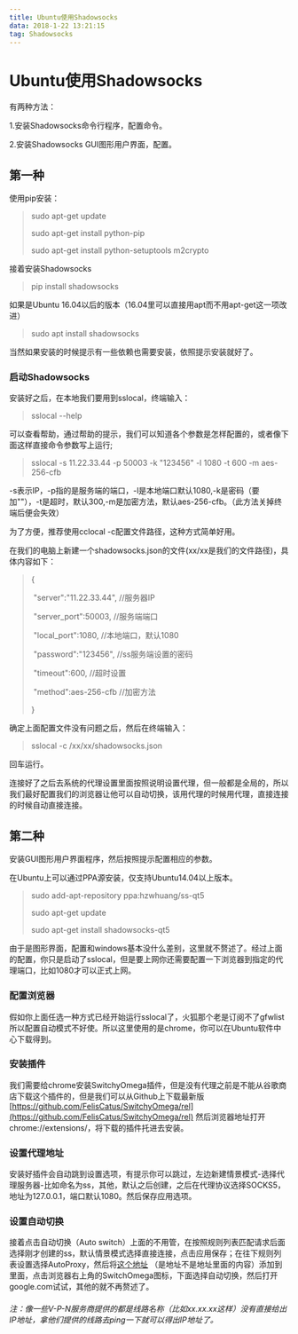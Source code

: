 ```yaml
---
title: Ubuntu使用Shadowsocks
data: 2018-1-22 13:21:15
tag: Shadowsocks
---
```






# Ubuntu使用Shadowsocks

有两种方法：

1.安装Shadowsocks命令行程序，配置命令。

2.安装Shadowsocks GUI图形用户界面，配置。

## 第一种

使用pip安装：

> sudo apt-get update
>
> sudo apt-get install python-pip
>
> sudo apt-get install python-setuptools m2crypto

接着安装Shadowsocks

> pip install shadowsocks

如果是Ubuntu 16.04以后的版本（16.04里可以直接用apt而不用apt-get这一项改进）

> sudo apt install shadowsocks

当然如果安装的时候提示有一些依赖也需要安装，依照提示安装就好了。

### 启动Shadowsocks

安装好之后，在本地我们要用到sslocal，终端输入：

>sslocal --help

可以查看帮助，通过帮助的提示，我们可以知道各个参数是怎样配置的，或者像下面这样直接命令参数写上运行;

> sslocal -s 11.22.33.44 -p 50003 -k "123456" -l 1080 -t 600 -m aes-256-cfb

-s表示IP，-p指的是服务端的端口，-l是本地端口默认1080,-k是密码（要加""），-t是超时，默认300,-m是加密方法，默认aes-256-cfb。（此方法关掉终端后便会失效）



为了方便，推荐使用cclocal -c配置文件路径，这种方式简单好用。

在我们的电脑上新建一个shadowsocks.json的文件(xx/xx是我们的文件路径)，具体内容如下：

> {
>
> ​	"server":"11.22.33.44",            //服务器IP
>
> ​	"server_port":50003,               //服务端端口
>
> ​	"local_port":1080,                    //本地端口，默认1080
>
> ​	"password":"123456",             //ss服务端设置的密码
>
> ​	"timeout":600,                          //超时设置
>
> ​	"method":aes-256-cfb             //加密方法
>
> }

确定上面配置文件没有问题之后，然后在终端输入：

> sslocal -c /xx/xx/shadowsocks.json

回车运行。

连接好了之后去系统的代理设置里面按照说明设置代理，但一般都是全局的，所以我们最好配置我们的浏览器让他可以自动切换，该用代理的时候用代理，直接连接的时候自动直接连接。

## 第二种

安装GUI图形用户界面程序，然后按照提示配置相应的参数。

在Ubuntu上可以通过PPA源安装，仅支持Ubuntu14.04以上版本。

> sudo add-apt-repository ppa:hzwhuang/ss-qt5
>
> sudo apt-get update
>
> sudo apt-get install shadowsocks-qt5

由于是图形界面，配置和windows基本没什么差别，这里就不赘述了。经过上面的配置，你只是启动了sslocal，但是要上网你还需要配置一下浏览器到指定的代理端口，比如1080才可以正式上网。

### 配置浏览器

假如你上面任选一种方式已经开始运行sslocal了，火狐那个老是订阅不了gfwlist所以配置自动模式不好使。所以这里使用的是chrome，你可以在Ubuntu软件中心下载得到。

### 安装插件

我们需要给chrome安装SwitchyOmega插件，但是没有代理之前是不能从谷歌商店下载这个插件的，但是我们可以从Github上下载最新版[https://github.com/FelisCatus/SwitchyOmega/rel](https://github.com/FelisCatus/SwitchyOmega/rel) 然后浏览器地址打开chrome://extensions/，将下载的插件托进去安装。

### 设置代理地址

安装好插件会自动跳到设置选项，有提示你可以跳过，左边新建情景模式-选择代理服务器-比如命名为ss，其他，默认之后创建，之后在代理协议选择SOCKS5，地址为127.0.0.1，端口默认1080。然后保存应用选项。

### 设置自动切换

接着点击自动切换（Auto switch）上面的不用管，在按照规则列表匹配请求后面选择刚才创建的ss，默认情景模式选择直接连接，点击应用保存；在往下规则列表设置选择AutoProxy，然后将[这个地址](https://raw.githubusercontent.com/gfwlist/gfwlist/master/gfwlist.txt) （是地址不是地址里面的内容）添加到里面，点击浏览器右上角的SwitchOmega图标，下面选择自动切换，然后打开google.com试试，其他的就不再赘述了。

###### 注：像一些V-P-N服务商提供的都是线路名称（比如xx.xx.xx这样）没有直接给出IP地址，拿他们提供的线路去ping一下就可以得出IP地址了。



